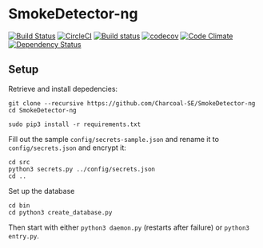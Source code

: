 # SmokeDetector-ng
[![Build Status](https://img.shields.io/travis/Charcoal-SE/SmokeDetector-ng.svg?label=travis)](https://travis-ci.org/Charcoal-SE/SmokeDetector-ng)
[![CircleCI](https://img.shields.io/circleci/project/github/Charcoal-SE/SmokeDetector-ng.svg?label=circle)](https://circleci.com/gh/Charcoal-SE/SmokeDetector-ng)
[![Build status](https://img.shields.io/appveyor/ci/quartata/SmokeDetector-ng/master.svg?label=appveyor)](https://ci.appveyor.com/project/quartata/smokedetector-ng)
[![codecov](https://img.shields.io/codecov/c/github/Charcoal-SE/SmokeDetector-ng/master.svg)](https://codecov.io/gh/Charcoal-SE/SmokeDetector-ng)
[![Code Climate](https://img.shields.io/codeclimate/github/Charcoal-SE/SmokeDetector-ng.svg)](https://codeclimate.com/github/Charcoal-SE/SmokeDetector-ng)
[![Dependency Status](https://www.versioneye.com/user/projects/58dd73dcd6c98d004405474f/badge.svg?style=flat-squared)](https://www.versioneye.com/user/projects/58dd73dcd6c98d004405474f)

## Setup

Retrieve and install depedencies:

    git clone --recursive https://github.com/Charcoal-SE/SmokeDetector-ng
    cd SmokeDetector-ng
    
    sudo pip3 install -r requirements.txt
    
Fill out the sample `config/secrets-sample.json` and rename it to `config/secrets.json` and encrypt it:

    cd src
    python3 secrets.py ../config/secrets.json
	cd ..

Set up the database

    cd bin
	cd python3 create_database.py
	
Then start with either `python3 daemon.py` (restarts after failure) or `python3 entry.py`.
